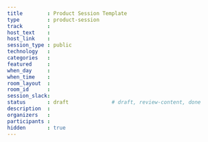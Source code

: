 ```yaml
---
title        : Product Session Template
type         : product-session
track        :
host_text    :
host_link    :
session_type : public
technology   :
categories   :
featured     :
when_day     :
when_time    :
room_layout  :
room_id      :
session_slack:
status       : draft              # draft, review-content, done
description  :
organizers   :
participants :
hidden       : true
---
```


